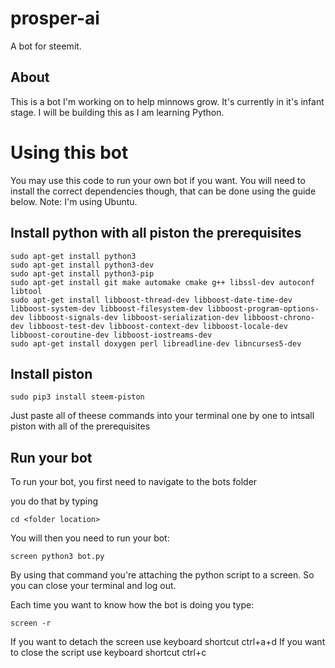 # prosper-ai
A bot for steemit.

## About
This is a bot I'm working on to help minnows grow. It's currently in it's infant stage. I will be building this as I am learning Python.

# Using this bot
You may use this code to run your own bot if you want. You will need to install the correct dependencies though, that can be done using the guide below. Note: I'm using Ubuntu.

## Install python with all piston the prerequisites
```
sudo apt-get install python3
sudo apt-get install python3-dev
sudo apt-get install python3-pip
sudo apt-get install git make automake cmake g++ libssl-dev autoconf libtool
sudo apt-get install libboost-thread-dev libboost-date-time-dev libboost-system-dev libboost-filesystem-dev libboost-program-options-dev libboost-signals-dev libboost-serialization-dev libboost-chrono-dev libboost-test-dev libboost-context-dev libboost-locale-dev libboost-coroutine-dev libboost-iostreams-dev
sudo apt-get install doxygen perl libreadline-dev libncurses5-dev
```
## Install piston
```
sudo pip3 install steem-piston
```
Just paste all of theese commands into your terminal one by one to intsall piston with all of the prerequisites

## Run your bot
To run your bot, you first need to navigate to the bots folder

you do that by typing
```
cd <folder location>
```
You will then you need to run your bot:
```
screen python3 bot.py
```
By using that command you're attaching the python script to a screen. So you can close your terminal and log out.

Each time you want to know how the bot is doing you type:
```
screen -r
```
If you want to detach the screen use keyboard shortcut ctrl+a+d
If you want to close the script use keyboard shortcut ctrl+c

